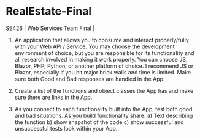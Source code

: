 # RealEstate-Final
SE426 | Web Services Team Final |

1) An application that allows you to consume and interact properly/fully with your Web API / Service.  You 
may choose the development environment of choice, but you are responsible for its functionality and all 
research involved in making it work properly.  You can choose JS, Blazor, PHP, Python, or another platform 
of choice.  I recommend JS or Blazor, especially if you hit major brick walls and time is limited.  Make sure 
both Good and Bad responses are handled in the App.


2) Create a list of the functions and object classes the App has and make sure there are links in the App.


4) As you connect to each functionality built into the App, test both good and bad situations. As you build 
functionality share:
    a) Text describing the function
    b) show snapshot of the code
    c) show successful and unsuccessful tests look within your App..
